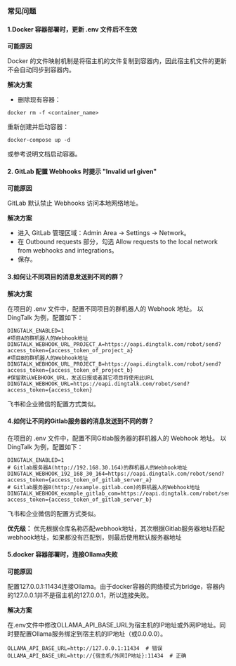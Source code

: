 ### 常见问题

#### 1.Docker 容器部署时，更新 .env 文件后不生效

**可能原因**

Docker 的文件映射机制是将宿主机的文件复制到容器内，因此宿主机文件的更新不会自动同步到容器内。

**解决方案**

- 删除现有容器：

```
docker rm -f <container_name>
```

重新创建并启动容器：

```
docker-compose up -d
```

或参考说明文档启动容器。

#### 2. GitLab 配置 Webhooks 时提示 "Invalid url given"

**可能原因**

GitLab 默认禁止 Webhooks 访问本地网络地址。

**解决方案**

- 进入 GitLab 管理区域：Admin Area → Settings → Network。
- 在 Outbound requests 部分，勾选 Allow requests to the local network from webhooks and integrations。
- 保存。

#### 3.如何让不同项目的消息发送到不同的群？

**解决方案**

在项目的 .env 文件中，配置不同项目的群机器人的 Webhook 地址。
以 DingTalk 为例，配置如下：

```
DINGTALK_ENABLED=1
#项目A的群机器人的Webhook地址
DINGTALK_WEBHOOK_URL_PROJECT_A=https://oapi.dingtalk.com/robot/send?access_token={access_token_of_project_a}
#项目B的群机器人的Webhook地址
DINGTALK_WEBHOOK_URL_PROJECT_B=https://oapi.dingtalk.com/robot/send?access_token={access_token_of_project_b}
#保留默认WEBHOOK_URL，发送日报或者其它项目将使用此URL
DINGTALK_WEBHOOK_URL=https://oapi.dingtalk.com/robot/send?access_token={access_token}
```

飞书和企业微信的配置方式类似。

#### 4.如何让不同的Gitlab服务器的消息发送到不同的群？

在项目的 .env 文件中，配置不同Gitlab服务器的群机器人的 Webhook 地址。
以 DingTalk 为例，配置如下：

```
DINGTALK_ENABLED=1
# Gitlab服务器A(http://192.168.30.164)的群机器人的Webhook地址
DINGTALK_WEBHOOK_192_168_30_164=https://oapi.dingtalk.com/robot/send?access_token={access_token_of_gitlab_server_a}
# Gitlab服务器B(http://example.gitlab.com)的群机器人的Webhook地址
DINGTALK_WEBHOOK_example_gitlab_com=https://oapi.dingtalk.com/robot/send?access_token={access_token_of_gitlab_server_b}
```

飞书和企业微信的配置方式类似。

**优先级：** 优先根据仓库名称匹配webhook地址，其次根据Gitlab服务器地址匹配webhook地址，如果都没有匹配到，则最后使用默认服务器地址

#### 5.docker 容器部署时，连接Ollama失败

**可能原因**

配置127.0.0.1:11434连接Ollama。由于docker容器的网络模式为bridge，容器内的127.0.0.1并不是宿主机的127.0.0.1，所以连接失败。

**解决方案**

在.env文件中修改OLLAMA_API_BASE_URL为宿主机的IP地址或外网IP地址。同时要配置Ollama服务绑定到宿主机的IP地址（或0.0.0.0）。

```
OLLAMA_API_BASE_URL=http://127.0.0.1:11434  # 错误
OLLAMA_API_BASE_URL=http://{宿主机/外网IP地址}:11434  # 正确
```


